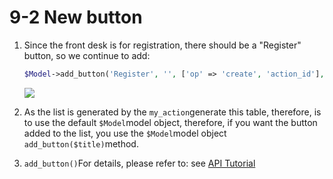 # 9-2 New button

1. Since the front desk is for registration, there should be a "Register" button, so we continue to add:

   ```php
   $Model->add_button('Register', '', ['op' => 'create', 'action_id'], ['class' => 'btn btn-sm btn-primary'], ['index', 'show']);
   ```

   ![](https://campus-xoops.tn.edu.tw/uploads/tad_book3/image/47/%E8%A8%BB%E8%A7%A3%202020-06-01%20111836.png)

2. As the list is generated by the `my_action`generate this table, therefore, is to use the default `$Model`model object, therefore, if you want the button added to the list, you use the `$Model`model object `add_button($title)`method.
3. `add_button()`For details, please refer to: see [API Tutorial](https://xoops.gitbook.io/jill-lazy-framework-api/3.tadmoddata-class/3-5-screen-display/3-5-8-add-custom-button-add_button-usdtitle)

